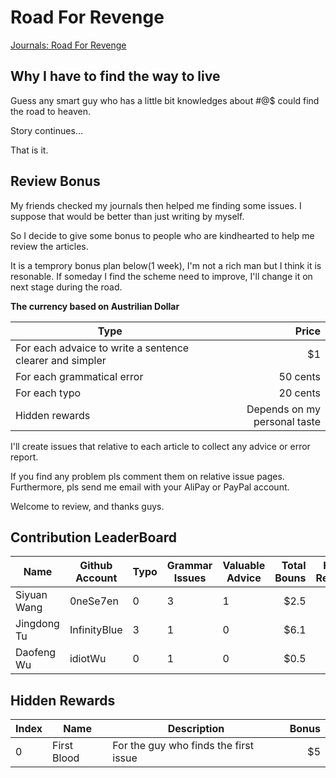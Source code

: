# Road For Revenge
[Journals: Road For Revenge](https://abruzzihraig.github.io/road-for-revenge/)

## Why I have to find the way to live

Guess any smart guy who has a little bit knowledges about #@$ could find the road to heaven.

Story continues...

That is it.

## Review Bonus

My friends checked my journals then helped me finding some issues. I suppose that would be better than just writing by myself.

So I decide to give some bonus to people who are kindhearted to help me review the articles.

It is a temprory bonus plan below(1 week), I'm not a rich man but I think it is resonable. If someday I find the scheme need to improve, I'll change it on next stage during the road.

**The currency based on Austrilian Dollar**

| Type                                                     | Price                        |
| -------------------------------------------------------- | ----------------------------:|
| For each advaice to write a sentence clearer and simpler |                           $1 |
| For each grammatical error                               |                     50 cents |
| For each typo                                            |                     20 cents |
| Hidden rewards                                           | Depends on my personal taste |

I'll create issues that relative to each article to collect any advice or error report.

If you find any problem pls comment them on relative issue pages. Furthermore, pls send me email with your AliPay or PayPal account.

Welcome to review, and thanks guys.

## Contribution LeaderBoard
| Name        | Github Account | Typo | Grammar Issues | Valuable Advice | Total Bouns | Hidden Rewards |
| ----------- | -------------- | ---- | -------------- | --------------- | -----------:| --------------:|
| Siyuan Wang | 0neSe7en       | 0    | 3              | 1               |        $2.5 |           null |
| Jingdong Tu | InfinityBlue   | 3    | 1              | 0               |        $6.1 |          HR[0] |
| Daofeng Wu  | idiotWu        | 0    | 1              | 0               |        $0.5 |           null |

## Hidden Rewards
| Index | Name        | Description                           | Bonus |
| ----- | ----------- | ------------------------------------- | -----:|
| 0     | First Blood | For the guy who finds the first issue |    $5 |
